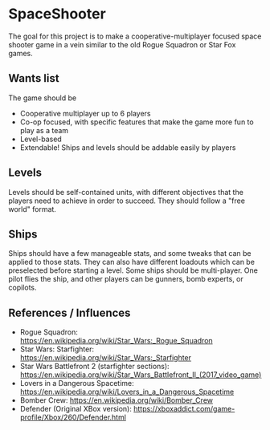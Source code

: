 # SpaceShooter

The goal for this project is to make a cooperative-multiplayer focused space shooter game in a vein similar to the old Rogue Squadron or Star Fox games.

## Wants list
The game should be
- Cooperative multiplayer up to 6 players
- Co-op focused, with specific features that make the game more fun to play as a team
- Level-based
- Extendable! Ships and levels should be addable easily by players

## Levels
Levels should be self-contained units, with different objectives that the players need to achieve in order to succeed. They should follow a "free world" format.

## Ships
Ships should have a few manageable stats, and some tweaks that can be applied to those stats. They can also have different loadouts which can be preselected before starting a level.
Some ships should be multi-player. One pilot flies the ship, and other players can be gunners, bomb experts, or copilots.

## References / Influences
- Rogue Squadron: https://en.wikipedia.org/wiki/Star_Wars:_Rogue_Squadron
- Star Wars: Starfighter: https://en.wikipedia.org/wiki/Star_Wars:_Starfighter
- Star Wars Battlefront 2 (starfighter sections): https://en.wikipedia.org/wiki/Star_Wars_Battlefront_II_(2017_video_game)
- Lovers in a Dangerous Spacetime: https://en.wikipedia.org/wiki/Lovers_in_a_Dangerous_Spacetime
- Bomber Crew: https://en.wikipedia.org/wiki/Bomber_Crew
- Defender (Original XBox version): https://xboxaddict.com/game-profile/Xbox/260/Defender.html